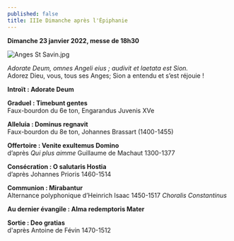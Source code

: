 ```yaml
---
published: false
title: IIIe Dimanche après l'Épiphanie
---
```

**Dimanche 23 janvier 2022, messe de 18h30**  

![Anges St Savin.jpg]({{site.baseurl}}/images/Anges%20St%20Savin.jpg)


*Adorate Deum, omnes Angeli eius ; audivit et laetata est Sion.*  
Adorez Dieu, vous, tous ses Anges; Sion a entendu et s’est réjouie !

**Introït : Adorate Deum**

**Graduel : Timebunt gentes**  
Faux-bourdon du 6e ton, Engarandus Juvenis XVe

**Alleluia : Dominus regnavit**  
Faux-bourdon du 8e ton, Johannes Brassart (1400-1455)

**Offertoire : Venite exultemus Domino**  
d’après *Qui plus aimme* Guillaume de Machaut 1300-1377

**Consécration : O salutaris Hostia**  
d’après Johannes Prioris 1460-1514

**Communion : Mirabantur**  
Alternance polyphonique d’Heinrich Isaac 1450-1517 *Choralis Constantinus*

**Au dernier évangile : Alma redemptoris Mater**

**Sortie : Deo gratias**  
d'après Antoine de Févin 1470-1512
